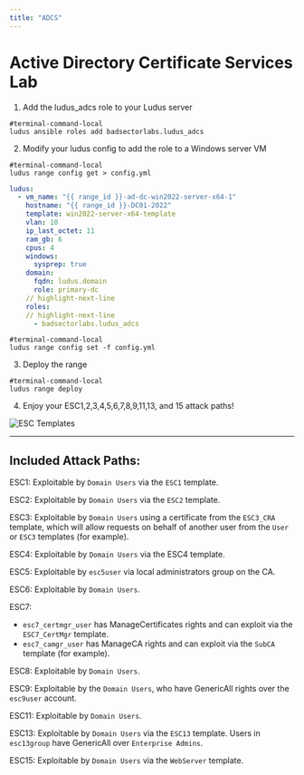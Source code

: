 ```yaml
---
title: "ADCS"
---
```


# Active Directory Certificate Services Lab

1. Add the ludus_adcs role to your Ludus server

```shell-session
#terminal-command-local
ludus ansible roles add badsectorlabs.ludus_adcs
```

2. Modify your ludus config to add the role to a Windows server VM

```shell-session
#terminal-command-local
ludus range config get > config.yml
```

```yaml title="config.yml"
ludus:
  - vm_name: "{{ range_id }}-ad-dc-win2022-server-x64-1"
    hostname: "{{ range_id }}-DC01-2022"
    template: win2022-server-x64-template
    vlan: 10
    ip_last_octet: 11
    ram_gb: 6
    cpus: 4
    windows:
      sysprep: true
    domain:
      fqdn: ludus.domain
      role: primary-dc
    // highlight-next-line
    roles:
    // highlight-next-line
      - badsectorlabs.ludus_adcs
```

```shell-session
#terminal-command-local
ludus range config set -f config.yml
```

3. Deploy the range

```shell-session
#terminal-command-local
ludus range deploy
```

4. Enjoy your ESC1,2,3,4,5,6,7,8,9,11,13, and 15 attack paths!

![ESC Templates](/img/envs/adcs-templates.png)

---

## Included Attack Paths:

ESC1: Exploitable by `Domain Users` via the `ESC1` template.

ESC2: Exploitable by `Domain Users` via the `ESC2` template.

ESC3: Exploitable by `Domain Users` using a certificate from the `ESC3_CRA` template, which will allow requests on behalf of another user from the `User` or `ESC3` templates (for example).

ESC4: Exploitable by `Domain Users` via the ESC4 template.

ESC5: Exploitable by `esc5user` via local administrators group on the CA.

ESC6: Exploitable by `Domain Users`.

ESC7:
- `esc7_certmgr_user` has ManageCertificates rights and can exploit via the `ESC7_CertMgr` template.
- `esc7_camgr_user` has ManageCA rights and can exploit via the `SubCA` template (for example).

ESC8: Exploitable by `Domain Users`.

ESC9: Exploitable by the `Domain Users`, who have GenericAll rights over the `esc9user` account.

ESC11: Exploitable by `Domain Users`.

ESC13: Exploitable by `Domain Users` via the `ESC13` template. Users in `esc13group` have GenericAll over `Enterprise Admins`.

ESC15: Exploitable by `Domain Users` via the `WebServer` template.